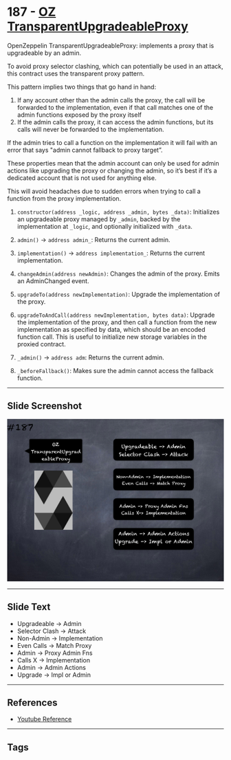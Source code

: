 # 187 - [OZ TransparentUpgradeableProxy](OZ%20TransparentUpgradeableProxy.md)
OpenZeppelin TransparentUpgradeableProxy: implements a proxy that is upgradeable by an admin. 

To avoid proxy selector clashing, which can potentially be used in an attack, this contract uses the transparent proxy pattern. 

This pattern implies two things that go hand in hand: 

1. If any account other than the admin calls the proxy, the call will be forwarded to the implementation, even if that call matches one of the admin functions exposed by the proxy itself
2. If the admin calls the proxy, it can access the admin functions, but its calls will never be forwarded to the implementation. 

If the admin tries to call a function on the implementation it will fail with an error that says "admin cannot fallback to proxy target”.

These properties mean that the admin account can only be used for admin actions like upgrading the proxy or changing the admin, so it’s best if it’s a dedicated account that is not used for anything else. 

This will avoid headaches due to sudden errors when trying to call a function from the proxy implementation.

1.  `constructor(address _logic, address _admin, bytes _data)`: Initializes an upgradeable proxy managed by `_admin`, backed by the implementation at `_logic`, and optionally initialized with `_data`.
    
2.  `admin()` → `address admin_`: Returns the current admin.
    
3.  `implementation()` → `address implementation_`: Returns the current implementation.
    
4.  `changeAdmin(address newAdmin)`: Changes the admin of the proxy. Emits an AdminChanged event.
    
5.  `upgradeTo(address newImplementation)`: Upgrade the implementation of the proxy.
    
6.  `upgradeToAndCall(address newImplementation, bytes data)`: Upgrade the implementation of the proxy, and then call a function from the new implementation as specified by data, which should be an encoded function call. This is useful to initialize new storage variables in the proxied contract.
    
7.  `_admin()` → `address adm`: Returns the current admin.
    
8.  `_beforeFallback()`: Makes sure the admin cannot access the fallback function.
___
## Slide Screenshot
![187.png](../../images/3.%20Solidity%20201/187.png)
___
## Slide Text
- Upgradeable -> Admin
- Selector Clash -> Attack
- Non-Admin -> Implementation
- Even Calls -> Match Proxy
- Admin -> Proxy Admin Fns
- Calls X -> Implementation
- Admin -> Admin Actions
- Upgrade -> Impl or Admin
___
## References
- [Youtube Reference](https://youtu.be/0kx8M4u5980?t=596)
___
## Tags